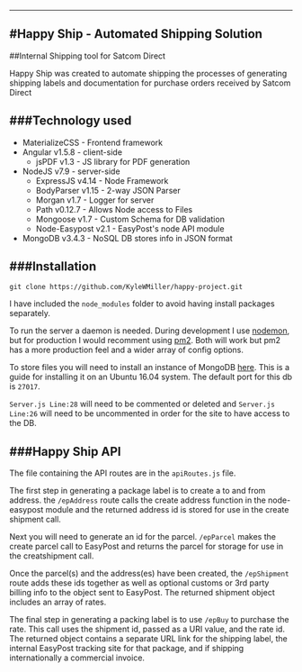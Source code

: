 ------
#Happy Ship - Automated Shipping Solution
------

##Internal Shipping tool for Satcom Direct

Happy Ship was created to automate shipping the processes of generating shipping labels and documentation for purchase orders received by Satcom Direct

###Technology used
---

* MaterializeCSS - Frontend framework
* Angular v1.5.8 - client-side
	* jsPDF v1.3 - JS library for PDF generation
* NodeJS v7.9 - server-side
	* ExpressJS v4.14 - Node Framework 
	* BodyParser v1.15 - 2-way JSON Parser
	* Morgan v1.7 - Logger for server
	* Path v0.12.7 - Allows Node access to Files  
	* Mongoose v1.7 - Custom Schema for DB validation
	* Node-Easypost v2.1 - EasyPost's node API module
* MongoDB v3.4.3 - NoSQL DB stores info in JSON format


###Installation 
---- 
`git clone https://github.com/KyleWMiller/happy-project.git`  

I have included the `node_modules` folder to avoid having install packages separately. 

To run the server a daemon is needed. During development I use [nodemon](https://nodemon.io/), but for production I would recomment using [pm2](http://pm2.keymetrics.io/). Both will work but pm2 has a more production feel and a wider array of config options.

To store files you will need to install an instance of MongoDB [here](https://www.howtoforge.com/tutorial/install-mongodb-on-ubuntu-16.04/).
This is a guide for installing it on an Ubuntu 16.04 system. The default port for this db is `27017`. 

`Server.js Line:28` will need to be commented or deleted and `Server.js Line:26` will need to be uncommented in order for the site to have access to the DB.

###Happy Ship API
---
The file containing the API routes are in the `apiRoutes.js` file. 

The first step in generating a package label is to create a to and from address. the `/epAddress` route calls the create address function in the node-easypost module and the returned address id is stored for use in the create shipment call.

Next you will need to generate an id for the parcel. `/epParcel` makes the create parcel call to EasyPost and returns the parcel for storage for use in the creatshipment call.

Once the parcel(s) and the address(es) have been created, the `/epShipment` route  adds these ids together as well as optional customs or 3rd party billing info to the object sent to EasyPost. The returned shipment object includes an array of rates. 

The final step in generating a packing label is to use `/epBuy` to purchase the rate. This call uses the shipment id, passed as a URI value, and the rate id. The returned object contains a separate URL link for the shipping label, the internal EasyPost tracking site for that package, and if shipping internationally a commercial invoice.